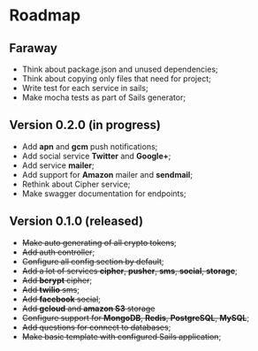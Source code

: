 # Roadmap

## Faraway

- Think about package.json and unused dependencies;
- Think about copying only files that need for project;
- Write test for each service in sails;
- Make mocha tests as part of Sails generator;

## Version 0.2.0 (in progress)

- Add **apn** and **gcm** push notifications;
- Add social service **Twitter** and **Google+**;
- Add service **mailer**;
- Add support for **Amazon** mailer and **sendmail**;
- Rethink about Cipher service;
- Make swagger documentation for endpoints;

## Version 0.1.0 (released)
- ~~Make auto generating of all crypto tokens~~;
- ~~Add auth controller~~;
- ~~Configure all config section by default~~;
- ~~Add a lot of services **cipher**, **pusher**, **sms**, **social**, **storage**~~;
- ~~Add **bcrypt** cipher~~;
- ~~Add **twilio** sms~~;
- ~~Add **facebook** social~~;
- ~~Add **gcloud** and **amazon S3** storage~~
- ~~Configure support for **MongoDB**, **Redis**, **PostgreSQL**, **MySQL**~~;
- ~~Add questions for connect to databases~~;
- ~~Make basic template with configured Sails application~~;

